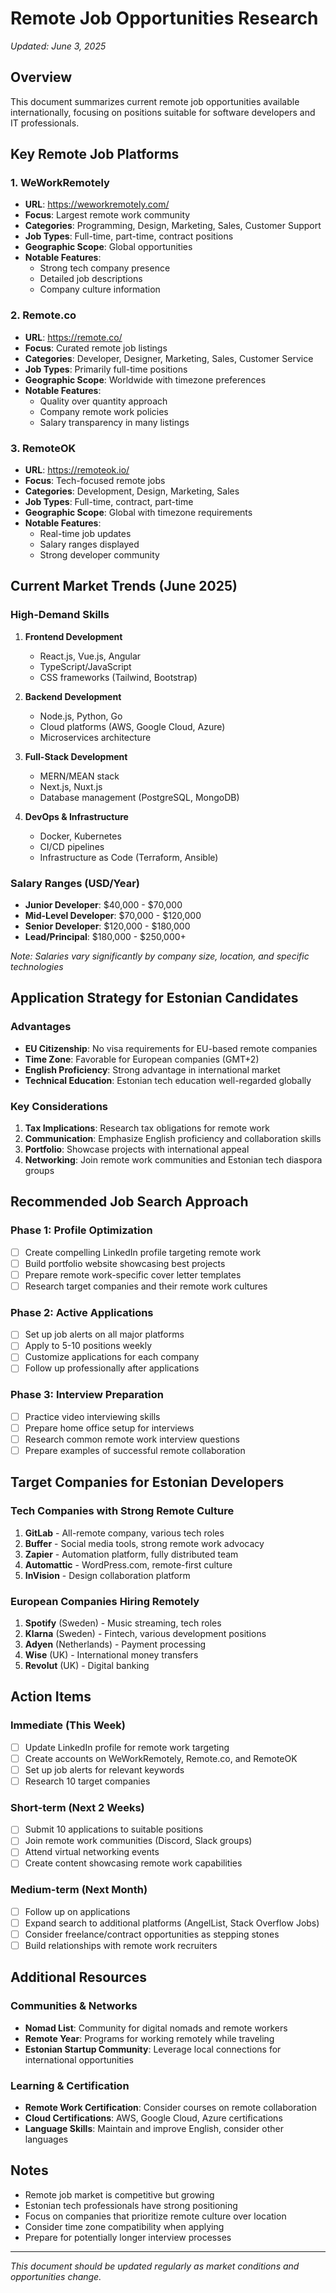 # Remote Job Opportunities Research
*Updated: June 3, 2025*

## Overview
This document summarizes current remote job opportunities available internationally, focusing on positions suitable for software developers and IT professionals.

## Key Remote Job Platforms

### 1. WeWorkRemotely
- **URL**: https://weworkremotely.com/
- **Focus**: Largest remote work community
- **Categories**: Programming, Design, Marketing, Sales, Customer Support
- **Job Types**: Full-time, part-time, contract positions
- **Geographic Scope**: Global opportunities
- **Notable Features**: 
  - Strong tech company presence
  - Detailed job descriptions
  - Company culture information

### 2. Remote.co
- **URL**: https://remote.co/
- **Focus**: Curated remote job listings
- **Categories**: Developer, Designer, Marketing, Sales, Customer Service
- **Job Types**: Primarily full-time positions
- **Geographic Scope**: Worldwide with timezone preferences
- **Notable Features**:
  - Quality over quantity approach
  - Company remote work policies
  - Salary transparency in many listings

### 3. RemoteOK
- **URL**: https://remoteok.io/
- **Focus**: Tech-focused remote jobs
- **Categories**: Development, Design, Marketing, Sales
- **Job Types**: Full-time, contract, part-time
- **Geographic Scope**: Global with timezone requirements
- **Notable Features**:
  - Real-time job updates
  - Salary ranges displayed
  - Strong developer community

## Current Market Trends (June 2025)

### High-Demand Skills
1. **Frontend Development**
   - React.js, Vue.js, Angular
   - TypeScript/JavaScript
   - CSS frameworks (Tailwind, Bootstrap)

2. **Backend Development**
   - Node.js, Python, Go
   - Cloud platforms (AWS, Google Cloud, Azure)
   - Microservices architecture

3. **Full-Stack Development**
   - MERN/MEAN stack
   - Next.js, Nuxt.js
   - Database management (PostgreSQL, MongoDB)

4. **DevOps & Infrastructure**
   - Docker, Kubernetes
   - CI/CD pipelines
   - Infrastructure as Code (Terraform, Ansible)

### Salary Ranges (USD/Year)
- **Junior Developer**: $40,000 - $70,000
- **Mid-Level Developer**: $70,000 - $120,000
- **Senior Developer**: $120,000 - $180,000
- **Lead/Principal**: $180,000 - $250,000+

*Note: Salaries vary significantly by company size, location, and specific technologies*

## Application Strategy for Estonian Candidates

### Advantages
- **EU Citizenship**: No visa requirements for EU-based remote companies
- **Time Zone**: Favorable for European companies (GMT+2)
- **English Proficiency**: Strong advantage in international market
- **Technical Education**: Estonian tech education well-regarded globally

### Key Considerations
1. **Tax Implications**: Research tax obligations for remote work
2. **Communication**: Emphasize English proficiency and collaboration skills
3. **Portfolio**: Showcase projects with international appeal
4. **Networking**: Join remote work communities and Estonian tech diaspora groups

## Recommended Job Search Approach

### Phase 1: Profile Optimization
- [ ] Create compelling LinkedIn profile targeting remote work
- [ ] Build portfolio website showcasing best projects
- [ ] Prepare remote work-specific cover letter templates
- [ ] Research target companies and their remote work cultures

### Phase 2: Active Applications
- [ ] Set up job alerts on all major platforms
- [ ] Apply to 5-10 positions weekly
- [ ] Customize applications for each company
- [ ] Follow up professionally after applications

### Phase 3: Interview Preparation
- [ ] Practice video interviewing skills
- [ ] Prepare home office setup for interviews
- [ ] Research common remote work interview questions
- [ ] Prepare examples of successful remote collaboration

## Target Companies for Estonian Developers

### Tech Companies with Strong Remote Culture
1. **GitLab** - All-remote company, various tech roles
2. **Buffer** - Social media tools, strong remote work advocacy
3. **Zapier** - Automation platform, fully distributed team
4. **Automattic** - WordPress.com, remote-first culture
5. **InVision** - Design collaboration platform

### European Companies Hiring Remotely
1. **Spotify** (Sweden) - Music streaming, tech roles
2. **Klarna** (Sweden) - Fintech, various development positions
3. **Adyen** (Netherlands) - Payment processing
4. **Wise** (UK) - International money transfers
5. **Revolut** (UK) - Digital banking

## Action Items

### Immediate (This Week)
- [ ] Update LinkedIn profile for remote work targeting
- [ ] Create accounts on WeWorkRemotely, Remote.co, and RemoteOK
- [ ] Set up job alerts for relevant keywords
- [ ] Research 10 target companies

### Short-term (Next 2 Weeks)
- [ ] Submit 10 applications to suitable positions
- [ ] Join remote work communities (Discord, Slack groups)
- [ ] Attend virtual networking events
- [ ] Create content showcasing remote work capabilities

### Medium-term (Next Month)
- [ ] Follow up on applications
- [ ] Expand search to additional platforms (AngelList, Stack Overflow Jobs)
- [ ] Consider freelance/contract opportunities as stepping stones
- [ ] Build relationships with remote work recruiters

## Additional Resources

### Communities & Networks
- **Nomad List**: Community for digital nomads and remote workers
- **Remote Year**: Programs for working remotely while traveling
- **Estonian Startup Community**: Leverage local connections for international opportunities

### Learning & Certification
- **Remote Work Certification**: Consider courses on remote collaboration
- **Cloud Certifications**: AWS, Google Cloud, Azure certifications
- **Language Skills**: Maintain and improve English, consider other languages

## Notes
- Remote job market is competitive but growing
- Estonian tech professionals have strong positioning
- Focus on companies that prioritize remote culture over location
- Consider time zone compatibility when applying
- Prepare for potentially longer interview processes

---
*This document should be updated regularly as market conditions and opportunities change.*
